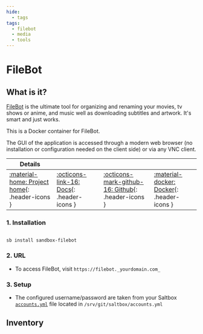 ```yaml
---
hide:
  - tags
tags:
  - filebot
  - media
  - tools
---
```


# FileBot

## What is it?

[FileBot](http://www.filebot.net/) is the ultimate tool for organizing and renaming your movies, tv shows or anime, and music well as downloading subtitles and artwork. It's smart and just works.

This is a Docker container for FileBot.

The GUI of the application is accessed through a modern web browser (no installation or configuration needed on the client side) or via any VNC client.

| Details     |             |             |             |
|-------------|-------------|-------------|-------------|
| [:material-home: Project home](http://www.filebot.net/){: .header-icons } | [:octicons-link-16: Docs](https://www.filebot.net/){: .header-icons } | [:octicons-mark-github-16: Github](https://github.com/jlesage/docker-filebot){: .header-icons } | [:material-docker: Docker](https://hub.docker.com/r/jlesage/filebot){: .header-icons }|

### 1. Installation

``` shell

sb install sandbox-filebot

```

### 2. URL

- To access FileBot, visit `https://filebot._yourdomain.com_`

### 3. Setup

- The configured username/password are taken from your Saltbox [`accounts.yml`](../../saltbox/install/install.md#step-2-configuration) file located in `/srv/git/saltbox/accounts.yml`

## Inventory
<!-- BEGIN SALTBOX MANAGED VARIABLES SECTION -->
<!-- END SALTBOX MANAGED VARIABLES SECTION -->
